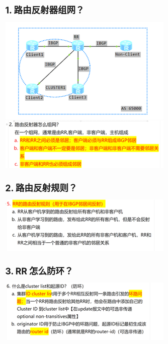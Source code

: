# 1. 路由反射器组网？

![alt text](image-5.png)
![alt text](image-6.png)

# 2. 路由反射规则？

![alt text](image-7.png)

# 3. RR 怎么防环？

![alt text](image-8.png)
